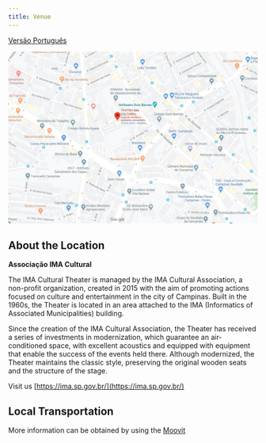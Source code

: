 ```yaml
---
title: Venue
---
```

[Versão Português](./venue-pt_br.md)

![IMA](/static/img/2020-campinas/ima-en_us.jpg)

## About the Location

**Associação IMA Cultural**

The IMA Cultural Theater is managed by the IMA Cultural Association, a non-profit organization, created in 2015 with the aim of promoting actions focused on culture and entertainment in the city of Campinas. Built in the 1960s, the Theater is located in an area attached to the IMA (Informatics of Associated Municipalities) building.

Since the creation of the IMA Cultural Association, the Theater has received a series of investments in modernization, which guarantee an air-conditioned space, with excellent acoustics and equipped with equipment that enable the success of the events held there. Although modernized, the Theater maintains the classic style, preserving the original wooden seats and the structure of the stage.

Visit us [https://ima.sp.gov.br/](https://ima.sp.gov.br/)

## Local Transportation

More information can be obtained by using the [Moovit](https://moovitapp.com/index/en/public_transit-Teatro_Ima-Campinas-site_29423494-1002)
